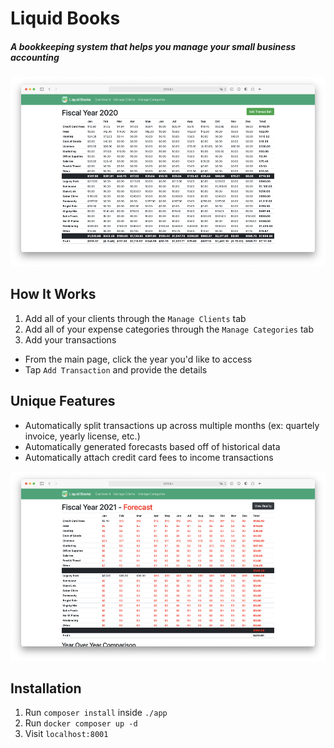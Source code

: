 # Liquid Books
##### A bookkeeping system that helps you manage your small business accounting

![Screenshot](images/year.png)

## How It Works
1. Add all of your clients through the `Manage Clients` tab
2. Add all of your expense categories through the `Manage Categories` tab
3. Add your transactions
  - From the main page, click the year you'd like to access
  - Tap `Add Transaction` and provide the details

## Unique Features
  - Automatically split transactions up across multiple months (ex: quartely invoice, yearly license, etc.)
  - Automatically generated forecasts based off of historical data
  - Automatically attach credit card fees to income transactions
  
![Forecast](images/forecast.png)

## Installation
1. Run `composer install` inside `./app`
2. Run `docker composer up -d`
3. Visit `localhost:8001`
